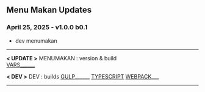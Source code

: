 ## Menu Makan Updates

### April 25, 2025 - v1.0.0 b0.1
- dev menumakan

------------------------------------------------------------------

**< UPDATE >**
MENUMAKAN : version & build  
[VARS______](/sheety/menumakan/_vars.pug)  

**< DEV >**
DEV : builds
[GULP______](/gulpfile.js)
[TYPESCRIPT](/tsconfig.json)
[WEBPACK___](/webpack.config.js)

------------------------------------------------------------------
